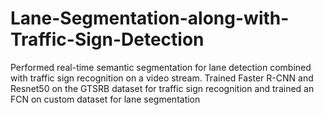 # Lane-Segmentation-along-with-Traffic-Sign-Detection
Performed real-time semantic segmentation for lane detection combined with traffic sign recognition on a video stream. Trained Faster R-CNN and Resnet50 on the GTSRB dataset for traffic sign recognition and trained an FCN on custom dataset for lane segmentation
